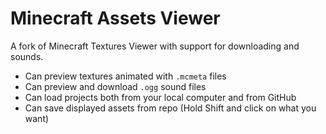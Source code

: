 # Minecraft Assets Viewer

A fork of Minecraft Textures Viewer with support for downloading and sounds.

- Can preview textures animated with `.mcmeta` files
- Can preview and download `.ogg` sound files
- Can load projects both from your local computer and from GitHub
- Can save displayed assets from repo (Hold Shift and click on what you want)